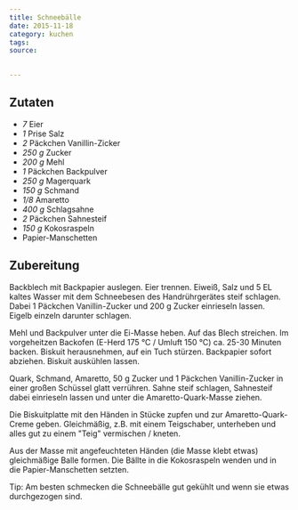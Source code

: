 ```yaml
---
title: Schneebälle
date: 2015-11-18
category: kuchen
tags: 
source: 
 

---
```


## Zutaten
- *7* Eier
- *1* Prise Salz 
- *2*  Päckchen Vanillin-Zicker
- *250 g*  Zucker
- *200 g*  Mehl
- *1*  Päckchen Backpulver
- *250 g*  Magerquark
- *150 g*  Schmand
- *1/8*  Amaretto
- *400 g*  Schlagsahne
- *2*  Päckchen Sahnesteif
- *150 g*  Kokosraspeln
- Papier-Manschetten

## Zubereitung
Backblech mit Backpapier auslegen. Eier trennen. Eiweiß, Salz und 5 EL kaltes Wasser mit dem Schneebesen des Handrührgerätes steif schlagen. Dabei 1 Päckchen Vanillin-Zucker und 200 g Zucker einrieseln lassen. Eigelb einzeln darunter schlagen. 

Mehl und Backpulver unter die Ei-Masse heben. Auf das Blech streichen. Im vorgeheitzen Backofen (E-Herd 175 °C / Umluft 150 °C) ca. 25-30 Minuten backen. Biskuit herausnehmen, auf ein Tuch stürzen. Backpapier sofort abziehen. Biskuit auskühlen lassen. 

Quark, Schmand, Amaretto, 50 g Zucker und 1 Päckchen Vanillin-Zucker in einer großen Schüssel glatt verrühren. Sahne steif schlagen, Sahnesteif dabei einrieseln lassen und unter die Amaretto-Quark-Masse ziehen. 

Die Biskuitplatte mit den Händen in Stücke zupfen und zur Amaretto-Quark-Creme geben. Gleichmäßig, z.B. mit einem Teigschaber, unterheben und alles gut zu einem "Teig" vermischen / kneten. 

Aus der Masse mit angefeuchteten Händen (die Masse klebt etwas) gleichmäßige Balle formen. Die Bällte in die Kokosraspeln wenden und in die Papier-Manschetten setzten.

Tip:  Am besten schmecken die Schneebälle gut gekühlt und wenn sie etwas durchgezogen sind.